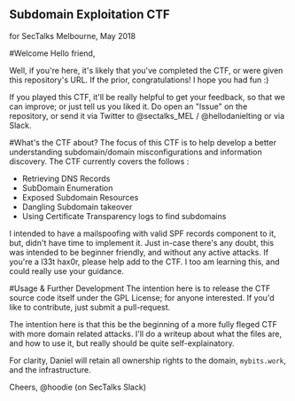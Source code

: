 Subdomain Exploitation CTF
----------------------------
for SecTalks Melbourne, May 2018

#Welcome
Hello friend,

Well, if you're here, it's likely that you've completed the CTF, or were given this repository's URL.
If the prior, congratulations! I hope you had fun :)

If you played this CTF, it'll be really helpful to get your feedback, so that we can improve; or just tell us you liked it.
Do open an "Issue" on the repository, or send it via Twitter to @sectalks_MEL / @hellodanielting or via Slack.


#What's the CTF about?
The focus of this CTF is to help develop a better understanding subdomain/domain misconfigurations and information discovery.
The CTF currently covers the follows :
 - Retrieving DNS Records
 - SubDomain Enumeration
 - Exposed Subdomain Resources
 - Dangling Subdomain takeover
 - Using Certificate Transparency logs to find subdomains

I intended to have a mailspoofing with valid SPF records component to it, but, didn't have time to implement it.
Just in-case there's any doubt, this was intended to be beginner friendly, and without any active attacks. If you're a l33t hax0r, please help add to the CTF. I too am learning this, and could really use your guidance.


#Usage & Further Development
The intention here is to release the CTF source code itself under the GPL License; for anyone interested. If you'd like to contribute, just submit a pull-request.

The intention here is that this be the beginning of a more fully fleged CTF with more domain related attacks. I'll do a writeup about what the files are, and how to use it, but really should be quite self-explainatory.

For clarity, Daniel will retain all ownership rights to the domain, `mybits.work`, and the infrastructure.

Cheers,
@hoodie (on SecTalks Slack)